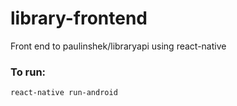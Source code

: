 # library-frontend
Front end to paulinshek/libraryapi using react-native

### To run:

```
react-native run-android
```

